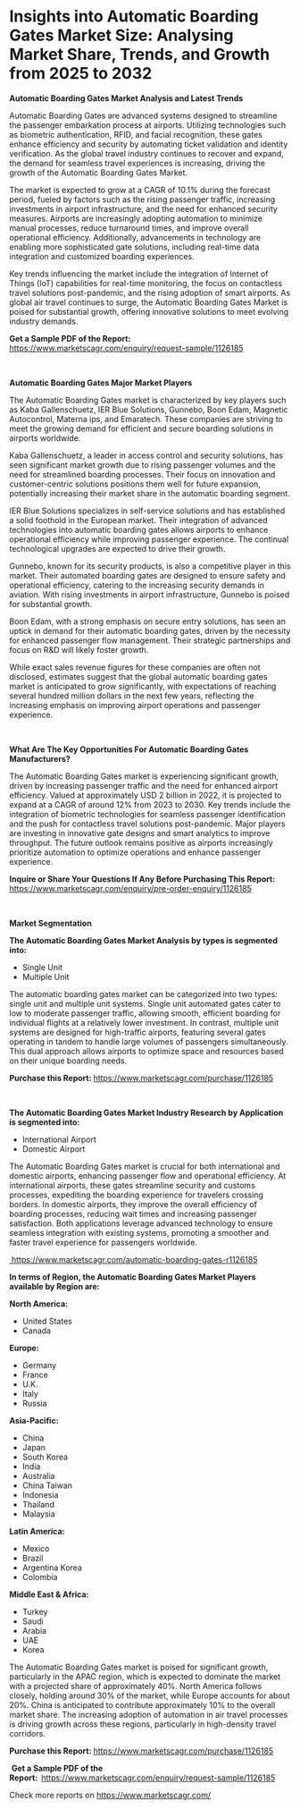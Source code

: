 <p><h1>Insights into Automatic Boarding Gates Market Size: Analysing Market Share, Trends, and Growth from 2025 to 2032</h1></p><p><strong>Automatic Boarding Gates Market Analysis and Latest Trends</strong></p>
<p><p>Automatic Boarding Gates are advanced systems designed to streamline the passenger embarkation process at airports. Utilizing technologies such as biometric authentication, RFID, and facial recognition, these gates enhance efficiency and security by automating ticket validation and identity verification. As the global travel industry continues to recover and expand, the demand for seamless travel experiences is increasing, driving the growth of the Automatic Boarding Gates Market.</p><p>The market is expected to grow at a CAGR of 10.1% during the forecast period, fueled by factors such as the rising passenger traffic, increasing investments in airport infrastructure, and the need for enhanced security measures. Airports are increasingly adopting automation to minimize manual processes, reduce turnaround times, and improve overall operational efficiency. Additionally, advancements in technology are enabling more sophisticated gate solutions, including real-time data integration and customized boarding experiences.</p><p>Key trends influencing the market include the integration of Internet of Things (IoT) capabilities for real-time monitoring, the focus on contactless travel solutions post-pandemic, and the rising adoption of smart airports. As global air travel continues to surge, the Automatic Boarding Gates Market is poised for substantial growth, offering innovative solutions to meet evolving industry demands.</p></p>
<p><strong>Get a Sample PDF of the Report:&nbsp;</strong> <a href="https://www.marketscagr.com/enquiry/request-sample/1126185?utm_campaign=2468&utm_medium=2&utm_source=Github&utm_content=ia&utm_term=11042025&utm_id=automatic-boarding-gates">https://www.marketscagr.com/enquiry/request-sample/1126185</a></p>
<p>&nbsp;</p>
<p><strong>Automatic Boarding Gates Major Market Players</strong></p>
<p><p>The Automatic Boarding Gates market is characterized by key players such as Kaba Gallenschuetz, IER Blue Solutions, Gunnebo, Boon Edam, Magnetic Autocontrol, Materna ips, and Emaratech. These companies are striving to meet the growing demand for efficient and secure boarding solutions in airports worldwide.</p><p>Kaba Gallenschuetz, a leader in access control and security solutions, has seen significant market growth due to rising passenger volumes and the need for streamlined boarding processes. Their focus on innovation and customer-centric solutions positions them well for future expansion, potentially increasing their market share in the automatic boarding segment.</p><p>IER Blue Solutions specializes in self-service solutions and has established a solid foothold in the European market. Their integration of advanced technologies into automatic boarding gates allows airports to enhance operational efficiency while improving passenger experience. The continual technological upgrades are expected to drive their growth.</p><p>Gunnebo, known for its security products, is also a competitive player in this market. Their automated boarding gates are designed to ensure safety and operational efficiency, catering to the increasing security demands in aviation. With rising investments in airport infrastructure, Gunnebo is poised for substantial growth.</p><p>Boon Edam, with a strong emphasis on secure entry solutions, has seen an uptick in demand for their automatic boarding gates, driven by the necessity for enhanced passenger flow management. Their strategic partnerships and focus on R&D will likely foster growth.</p><p>While exact sales revenue figures for these companies are often not disclosed, estimates suggest that the global automatic boarding gates market is anticipated to grow significantly, with expectations of reaching several hundred million dollars in the next few years, reflecting the increasing emphasis on improving airport operations and passenger experience.</p></p>
<p>&nbsp;</p>
<p><strong>What Are The Key Opportunities For Automatic Boarding Gates Manufacturers?</strong></p>
<p><p>The Automatic Boarding Gates market is experiencing significant growth, driven by increasing passenger traffic and the need for enhanced airport efficiency. Valued at approximately USD 2 billion in 2022, it is projected to expand at a CAGR of around 12% from 2023 to 2030. Key trends include the integration of biometric technologies for seamless passenger identification and the push for contactless travel solutions post-pandemic. Major players are investing in innovative gate designs and smart analytics to improve throughput. The future outlook remains positive as airports increasingly prioritize automation to optimize operations and enhance passenger experience.</p></p>
<p><strong>Inquire or Share Your Questions If Any Before Purchasing This Report:</strong> <a href="https://www.marketscagr.com/enquiry/pre-order-enquiry/1126185?utm_campaign=2468&utm_medium=2&utm_source=Github&utm_content=ia&utm_term=11042025&utm_id=automatic-boarding-gates">https://www.marketscagr.com/enquiry/pre-order-enquiry/1126185</a></p>
<p>&nbsp;</p>
<p><strong>Market Segmentation</strong></p>
<p><strong>The Automatic Boarding Gates Market Analysis by types is segmented into:</strong></p>
<p><ul><li>Single Unit</li><li>Multiple Unit</li></ul></p>
<p><p>The automatic boarding gates market can be categorized into two types: single unit and multiple unit systems. Single unit automated gates cater to low to moderate passenger traffic, allowing smooth, efficient boarding for individual flights at a relatively lower investment. In contrast, multiple unit systems are designed for high-traffic airports, featuring several gates operating in tandem to handle large volumes of passengers simultaneously. This dual approach allows airports to optimize space and resources based on their unique boarding needs.</p></p>
<p><strong>Purchase this Report:&nbsp;</strong><a href="https://www.marketscagr.com/purchase/1126185?utm_campaign=2468&utm_medium=2&utm_source=Github&utm_content=ia&utm_term=11042025&utm_id=automatic-boarding-gates">https://www.marketscagr.com/purchase/1126185</a></p>
<p>&nbsp;</p>
<p><strong>The Automatic Boarding Gates Market Industry Research by Application is segmented into:</strong></p>
<p><ul><li>International Airport</li><li>Domestic Airport</li></ul></p>
<p><p>The Automatic Boarding Gates market is crucial for both international and domestic airports, enhancing passenger flow and operational efficiency. At international airports, these gates streamline security and customs processes, expediting the boarding experience for travelers crossing borders. In domestic airports, they improve the overall efficiency of boarding processes, reducing wait times and increasing passenger satisfaction. Both applications leverage advanced technology to ensure seamless integration with existing systems, promoting a smoother and faster travel experience for passengers worldwide.</p></p>
<p><a href="https://www.marketscagr.com/automatic-boarding-gates-r1126185?utm_campaign=2468&utm_medium=2&utm_source=Github&utm_content=ia&utm_term=11042025&utm_id=automatic-boarding-gates">&nbsp;https://www.marketscagr.com/automatic-boarding-gates-r1126185</a></p>
<p><strong>In terms of Region, the Automatic Boarding Gates Market Players available by Region are:</strong></p>
<p>
    <p> <strong> North America: </strong>
        <ul>
            <li>United States</li>
            <li>Canada</li>
        </ul>
        </p> 
    <p> <strong> Europe: </strong>
        <ul>
            <li>Germany</li>
            <li>France</li>
            <li>U.K.</li>
            <li>Italy</li>
            <li>Russia</li>
        </ul>
        </p> 
    <p> <strong> Asia-Pacific: </strong>
        <ul>
            <li>China</li>
            <li>Japan</li>
            <li>South Korea</li>
            <li>India</li>
            <li>Australia</li>
            <li>China Taiwan</li>
            <li>Indonesia</li>
            <li>Thailand</li>
            <li>Malaysia</li>
        </ul>
        </p> 
    <p> <strong> Latin America: </strong>
        <ul>
            <li>Mexico</li>
            <li>Brazil</li>
            <li>Argentina Korea</li>
            <li>Colombia</li>
        </ul>
        </p> 
    <p> <strong> Middle East & Africa: </strong>
        <ul>
            <li>Turkey</li>
            <li>Saudi</li>
            <li>Arabia</li>
            <li>UAE</li>
            <li>Korea</li>
        </ul>
    </p>
    </p>
<p><p>The Automatic Boarding Gates market is poised for significant growth, particularly in the APAC region, which is expected to dominate the market with a projected share of approximately 40%. North America follows closely, holding around 30% of the market, while Europe accounts for about 20%. China is anticipated to contribute approximately 10% to the overall market share. The increasing adoption of automation in air travel processes is driving growth across these regions, particularly in high-density travel corridors.</p></p>
<p><strong>Purchase this Report: </strong><a href="https://www.marketscagr.com/purchase/1126185?utm_campaign=2468&utm_medium=2&utm_source=Github&utm_content=ia&utm_term=11042025&utm_id=automatic-boarding-gates">https://www.marketscagr.com/purchase/1126185</a></p>
<p>&nbsp;<strong>Get a Sample PDF of the Report:&nbsp;&nbsp;</strong><a href="https://www.marketscagr.com/enquiry/request-sample/1126185?utm_campaign=2468&utm_medium=2&utm_source=Github&utm_content=ia&utm_term=11042025&utm_id=automatic-boarding-gates">https://www.marketscagr.com/enquiry/request-sample/1126185</a></p>
<p><strong></strong></p>
<p>Check more reports on <a href="https://www.marketscagr.com/?utm_campaign=2468&utm_medium=2&utm_source=Github&utm_content=ia&utm_term=11042025&utm_id=automatic-boarding-gates">https://www.marketscagr.com/</a></p>